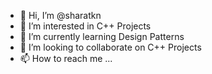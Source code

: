 - 👋 Hi, I’m @sharatkn
- 👀 I’m interested in C++ Projects
- 🌱 I’m currently learning Design Patterns
- 💞️ I’m looking to collaborate on C++ Projects
- 📫 How to reach me ...

<!---
sharatkn/sharatkn is a ✨ special ✨ repository because its `README.md` (this file) appears on your GitHub profile.
You can click the Preview link to take a look at your changes.
--->
